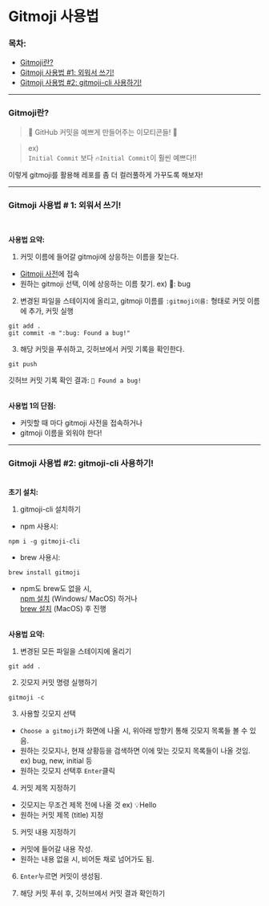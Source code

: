 # Gitmoji 사용법
### 목차:
- [Gitmoji란?](#question)
- [Gitmoji 사용법 #1: 외워서 쓰기!](#option-one)
- [Gitmoji 사용법 #2: gitmoji-cli 사용하기!](#option-two)
---
<a name="question"></a>
### Gitmoji란?
> 🐙 GitHub 커밋을 예쁘게 만들어주는 이모티콘들! 🐙

> ex)\
`Initial Commit` 보다 `🔥Initial Commit`이 훨씬 예쁘다!!

이렇게 gitmoji를 활용해 레포를 좀 더 컬러풀하게 가꾸도록 해보자!

---
<a name="option-one"></a>
### Gitmoji 사용법 # 1: 외워서 쓰기!<br/>

<br/>

**사용법 요약:**
1. 커밋 이름에 들어갈 gitmoji에 상응하는 이름을 찾는다.
- [Gitmoji 사전](https://gitmoji.carloscuesta.me/)에 접속
- 원하는 gitmoji 선택, 이에 상응하는 이름 찾기. ex) 🐛: bug
2. 변경된 파일을 스테이지에 올리고, gitmoji 이름를 `:gitmoji이름:` 형태로 커밋 이름에 추가, 커밋 실행
```
git add .
git commit -m ":bug: Found a bug!"
```
3. 해당 커밋을 푸쉬하고, 깃허브에서 커밋 기록을 확인한다.
```
git push 
```
깃허브 커밋 기록 확인 결과:
`🐛 Found a bug!`
<br/><br/>

**사용법 1의 단점:**
- 커밋할 때 마다 gitmoji 사전을 접속하거나 
- gitmoji 이름을 외워야 한다!

---
<a name="option-two"></a>
### Gitmoji 사용법 #2: gitmoji-cli 사용하기!<br/><br/>
**초기 설치:**
1. gitmoji-cli 설치하기
- npm 사용시:
```
npm i -g gitmoji-cli
```
- brew 사용시:
```
brew install gitmoji
```
- npm도 brew도 없을 시,\
[npm 설치](https://web-front-end.tistory.com/3) (Windows/ MacOS) 하거나\
[brew 설치](https://jungwoon.github.io/google%20cloud/2018/02/22/Install-Homebrew/) (MacOS) 후 진행
<br/><br/>

**사용법 요약:**
1. 변경된 모든 파일을 스테이지에 올리기
```
git add .
```
2. 깃모지 커밋 명령 실행하기
```
gitmoji -c
```
3. 사용할 깃모지 선택
- `Choose a gitmoji`가 화면에 나올 시, 위아래 방향키 통해 깃모지 목록들 볼 수 있음.
- 원하는 깃모지나, 현재 상황등을 검색하면 이에 맞는 깃모지 목록들이 나올 것임. ex) bug, new, initial 등
- 원하는 깃모지 선택후 `Enter`클릭

4. 커밋 제목 지정하기
- 깃모지는 무조건 제목 전에 나올 것 ex) 💡Hello
- 원하는 커밋 제목 (title) 지정

5. 커밋 내용 지정하기
- 커밋에 들어갈 내용 작성.
- 원하는 내용 없을 시, 비어둔 채로 넘어가도 됨.

6. `Enter`누르면 커밋이 생성됨.

7. 해당 커밋 푸쉬 후, 깃허브에서 커밋 결과 확인하기

